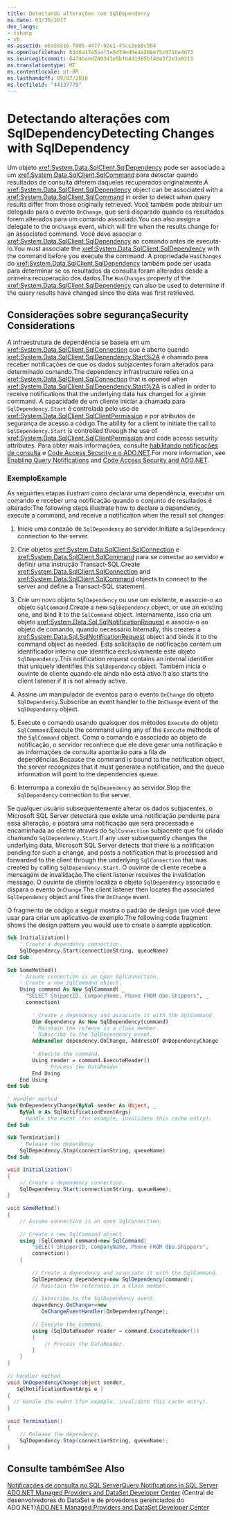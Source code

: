 ```yaml
---
title: Detectando alterações com SqlDependency
ms.date: 03/30/2017
dev_langs:
- csharp
- vb
ms.assetid: e6a58316-f005-4477-92e1-45cc2eb8c5b4
ms.openlocfilehash: 63d6a17e5aaf3e5d39ed0eda288e75c071be4d73
ms.sourcegitcommit: 64f4baed249341e5bf64d1385bf48e3f2e1a0211
ms.translationtype: MT
ms.contentlocale: pt-BR
ms.lasthandoff: 09/07/2018
ms.locfileid: "44137779"
---
```

# <a name="detecting-changes-with-sqldependency"></a><span data-ttu-id="a3d2c-102">Detectando alterações com SqlDependency</span><span class="sxs-lookup"><span data-stu-id="a3d2c-102">Detecting Changes with SqlDependency</span></span>
<span data-ttu-id="a3d2c-103">Um objeto <xref:System.Data.SqlClient.SqlDependency> pode ser associado a um <xref:System.Data.SqlClient.SqlCommand> para detectar quando resultados de consulta diferem daqueles recuperados originalmente.</span><span class="sxs-lookup"><span data-stu-id="a3d2c-103">A <xref:System.Data.SqlClient.SqlDependency> object can be associated with a <xref:System.Data.SqlClient.SqlCommand> in order to detect when query results differ from those originally retrieved.</span></span> <span data-ttu-id="a3d2c-104">Você também pode atribuir um delegado para o evento `OnChange`, que será disparado quando os resultados forem alterados para um comando associado.</span><span class="sxs-lookup"><span data-stu-id="a3d2c-104">You can also assign a delegate to the `OnChange` event, which will fire when the results change for an associated command.</span></span> <span data-ttu-id="a3d2c-105">Você deve associar o <xref:System.Data.SqlClient.SqlDependency> ao comando antes de executá-lo.</span><span class="sxs-lookup"><span data-stu-id="a3d2c-105">You must associate the <xref:System.Data.SqlClient.SqlDependency> with the command before you execute the command.</span></span> <span data-ttu-id="a3d2c-106">A propriedade `HasChanges` do <xref:System.Data.SqlClient.SqlDependency> também pode ser usada para determinar se os resultados da consulta foram alterados desde a primeira recuperação dos dados.</span><span class="sxs-lookup"><span data-stu-id="a3d2c-106">The `HasChanges` property of the <xref:System.Data.SqlClient.SqlDependency> can also be used to determine if the query results have changed since the data was first retrieved.</span></span>  
  
## <a name="security-considerations"></a><span data-ttu-id="a3d2c-107">Considerações sobre segurança</span><span class="sxs-lookup"><span data-stu-id="a3d2c-107">Security Considerations</span></span>  
 <span data-ttu-id="a3d2c-108">A infraestrutura de dependência se baseia em um <xref:System.Data.SqlClient.SqlConnection> que é aberto quando <xref:System.Data.SqlClient.SqlDependency.Start%2A> é chamado para receber notificações de que os dados subjacentes foram alterados para determinado comando.</span><span class="sxs-lookup"><span data-stu-id="a3d2c-108">The dependency infrastructure relies on a <xref:System.Data.SqlClient.SqlConnection> that is opened when <xref:System.Data.SqlClient.SqlDependency.Start%2A> is called in order to receive notifications that the underlying data has changed for a given command.</span></span> <span data-ttu-id="a3d2c-109">A capacidade de um cliente iniciar a chamada para `SqlDependency.Start` é controlada pelo uso de <xref:System.Data.SqlClient.SqlClientPermission> e por atributos de segurança de acesso a código.</span><span class="sxs-lookup"><span data-stu-id="a3d2c-109">The ability for a client to initiate the call to `SqlDependency.Start` is controlled through the use of <xref:System.Data.SqlClient.SqlClientPermission> and code access security attributes.</span></span> <span data-ttu-id="a3d2c-110">Para obter mais informações, consulte [habilitando notificações de consulta](../../../../../docs/framework/data/adonet/sql/enabling-query-notifications.md) e [Code Access Security e o ADO.NET](../../../../../docs/framework/data/adonet/code-access-security.md).</span><span class="sxs-lookup"><span data-stu-id="a3d2c-110">For more information, see [Enabling Query Notifications](../../../../../docs/framework/data/adonet/sql/enabling-query-notifications.md) and [Code Access Security and ADO.NET](../../../../../docs/framework/data/adonet/code-access-security.md).</span></span>  
  
### <a name="example"></a><span data-ttu-id="a3d2c-111">Exemplo</span><span class="sxs-lookup"><span data-stu-id="a3d2c-111">Example</span></span>  
 <span data-ttu-id="a3d2c-112">As seguintes etapas ilustram como declarar uma dependência, executar um comando e receber uma notificação quando o conjunto de resultados é alterado:</span><span class="sxs-lookup"><span data-stu-id="a3d2c-112">The following steps illustrate how to declare a dependency, execute a command, and receive a notification when the result set changes:</span></span>  
  
1.  <span data-ttu-id="a3d2c-113">Inicie uma conexão de `SqlDependency` ao servidor.</span><span class="sxs-lookup"><span data-stu-id="a3d2c-113">Initiate a `SqlDependency` connection to the server.</span></span>  
  
2.  <span data-ttu-id="a3d2c-114">Crie objetos <xref:System.Data.SqlClient.SqlConnection> e <xref:System.Data.SqlClient.SqlCommand> para se conectar ao servidor e definir uma instrução Transact-SQL.</span><span class="sxs-lookup"><span data-stu-id="a3d2c-114">Create <xref:System.Data.SqlClient.SqlConnection> and <xref:System.Data.SqlClient.SqlCommand> objects to connect to the server and define a Transact-SQL statement.</span></span>  
  
3.  <span data-ttu-id="a3d2c-115">Crie um novo objeto `SqlDependency` ou use um existente, e associe-o ao objeto `SqlCommand`.</span><span class="sxs-lookup"><span data-stu-id="a3d2c-115">Create a new `SqlDependency` object, or use an existing one, and bind it to the `SqlCommand` object.</span></span> <span data-ttu-id="a3d2c-116">Internamente, isso cria um objeto <xref:System.Data.Sql.SqlNotificationRequest> e associa-o ao objeto de comando, quando necessário.</span><span class="sxs-lookup"><span data-stu-id="a3d2c-116">Internally, this creates a <xref:System.Data.Sql.SqlNotificationRequest> object and binds it to the command object as needed.</span></span> <span data-ttu-id="a3d2c-117">Esta solicitação de notificação contém um identificador interno que identifica exclusivamente este objeto `SqlDependency`.</span><span class="sxs-lookup"><span data-stu-id="a3d2c-117">This notification request contains an internal identifier that uniquely identifies this `SqlDependency` object.</span></span> <span data-ttu-id="a3d2c-118">Também inicia o ouvinte de cliente quando ele ainda não está ativo.</span><span class="sxs-lookup"><span data-stu-id="a3d2c-118">It also starts the client listener if it is not already active.</span></span>  
  
4.  <span data-ttu-id="a3d2c-119">Assine um manipulador de eventos para o evento `OnChange` do objeto `SqlDependency`.</span><span class="sxs-lookup"><span data-stu-id="a3d2c-119">Subscribe an event handler to the `OnChange` event of the `SqlDependency` object.</span></span>  
  
5.  <span data-ttu-id="a3d2c-120">Execute o comando usando quaisquer dos métodos `Execute` do objeto `SqlCommand`.</span><span class="sxs-lookup"><span data-stu-id="a3d2c-120">Execute the command using any of the `Execute` methods of the `SqlCommand` object.</span></span> <span data-ttu-id="a3d2c-121">Como o comando é associado ao objeto de notificação, o servidor reconhece que ele deve gerar uma notificação e as informações de consulta apontarão para a fila de dependências.</span><span class="sxs-lookup"><span data-stu-id="a3d2c-121">Because the command is bound to the notification object, the server recognizes that it must generate a notification, and the queue information will point to the dependencies queue.</span></span>  
  
6.  <span data-ttu-id="a3d2c-122">Interrompa a conexão de `SqlDependency` ao servidor.</span><span class="sxs-lookup"><span data-stu-id="a3d2c-122">Stop the `SqlDependency` connection to the server.</span></span>  
  
 <span data-ttu-id="a3d2c-123">Se qualquer usuário subsequentemente alterar os dados subjacentes, o Microsoft SQL Server detectará que existe uma notificação pendente para essa alteração, e postará uma notificação que será processada e encaminhada ao cliente através do `SqlConnection` subjacente que foi criado chamando `SqlDependency.Start`.</span><span class="sxs-lookup"><span data-stu-id="a3d2c-123">If any user subsequently changes the underlying data, Microsoft SQL Server detects that there is a notification pending for such a change, and posts a notification that is processed and forwarded to the client through the underlying `SqlConnection` that was created by calling `SqlDependency.Start`.</span></span> <span data-ttu-id="a3d2c-124">O ouvinte de cliente recebe a mensagem de invalidação.</span><span class="sxs-lookup"><span data-stu-id="a3d2c-124">The client listener receives the invalidation message.</span></span> <span data-ttu-id="a3d2c-125">O ouvinte de cliente localiza o objeto `SqlDependency` associado e dispara o evento `OnChange`.</span><span class="sxs-lookup"><span data-stu-id="a3d2c-125">The client listener then locates the associated `SqlDependency` object and fires the `OnChange` event.</span></span>  
  
 <span data-ttu-id="a3d2c-126">O fragmento de código a seguir mostra o padrão de design que você deve usar para criar um aplicativo de exemplo.</span><span class="sxs-lookup"><span data-stu-id="a3d2c-126">The following code fragment shows the design pattern you would use to create a sample application.</span></span>  
  
```vb  
Sub Initialization()  
    ' Create a dependency connection.  
    SqlDependency.Start(connectionString, queueName)  
End Sub  
  
Sub SomeMethod()   
    ' Assume connection is an open SqlConnection.  
    ' Create a new SqlCommand object.  
    Using command As New SqlCommand( _  
      "SELECT ShipperID, CompanyName, Phone FROM dbo.Shippers", _  
      connection)  
  
        ' Create a dependency and associate it with the SqlCommand.  
        Dim dependency As New SqlDependency(command)  
        ' Maintain the refence in a class member.  
        ' Subscribe to the SqlDependency event.  
        AddHandler dependency.OnChange, AddressOf OnDependencyChange  
  
        ' Execute the command.  
        Using reader = command.ExecuteReader()  
            ' Process the DataReader.  
        End Using  
    End Using  
End Sub   
  
' Handler method  
Sub OnDependencyChange(ByVal sender As Object, _  
    ByVal e As SqlNotificationEventArgs)   
    ' Handle the event (for example, invalidate this cache entry).  
End Sub  
  
Sub Termination()  
    ' Release the dependency  
    SqlDependency.Stop(connectionString, queueName)  
End Sub  
```  
  
```csharp  
void Initialization()  
{  
    // Create a dependency connection.  
    SqlDependency.Start(connectionString, queueName);  
}  
  
void SomeMethod()  
{  
    // Assume connection is an open SqlConnection.  
  
    // Create a new SqlCommand object.  
    using (SqlCommand command=new SqlCommand(  
        "SELECT ShipperID, CompanyName, Phone FROM dbo.Shippers",   
        connection))  
    {  
  
        // Create a dependency and associate it with the SqlCommand.  
        SqlDependency dependency=new SqlDependency(command);  
        // Maintain the reference in a class member.  
  
        // Subscribe to the SqlDependency event.  
        dependency.OnChange+=new  
           OnChangeEventHandler(OnDependencyChange);  
  
        // Execute the command.  
        using (SqlDataReader reader = command.ExecuteReader())  
        {  
            // Process the DataReader.  
        }  
    }  
}  
  
// Handler method  
void OnDependencyChange(object sender,   
   SqlNotificationEventArgs e )  
{  
  // Handle the event (for example, invalidate this cache entry).  
}  
  
void Termination()  
{  
    // Release the dependency.  
    SqlDependency.Stop(connectionString, queueName);  
}  
```  
  
## <a name="see-also"></a><span data-ttu-id="a3d2c-127">Consulte também</span><span class="sxs-lookup"><span data-stu-id="a3d2c-127">See Also</span></span>  
 [<span data-ttu-id="a3d2c-128">Notificações de consulta no SQL Server</span><span class="sxs-lookup"><span data-stu-id="a3d2c-128">Query Notifications in SQL Server</span></span>](../../../../../docs/framework/data/adonet/sql/query-notifications-in-sql-server.md)  
 <span data-ttu-id="a3d2c-129">[ADO.NET Managed Providers and DataSet Developer Center](https://go.microsoft.com/fwlink/?LinkId=217917) (Central de desenvolvedores do DataSet e de provedores gerenciados do ADO.NET)</span><span class="sxs-lookup"><span data-stu-id="a3d2c-129">[ADO.NET Managed Providers and DataSet Developer Center](https://go.microsoft.com/fwlink/?LinkId=217917)</span></span>
